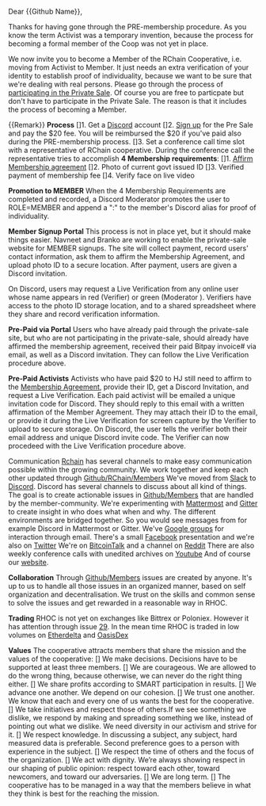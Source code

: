 Dear {{Github Name}},

Thanks for having gone through the PRE-membership procedure. As you know the term Activist was a temporary invention, because the process for becoming a formal member of the Coop was not yet in place.

We now invite you to become a Member of the RChain Cooperative, i.e. moving from Activist to Member. It just needs an extra verification of your identity to establish proof of individuality, because we want to be sure that we're dealing with real persons. Please go through the process of [participating in the Private Sale](https://presale.rchain.coop/#/sign-in). Of course you are free to particpate but don't have to participate in the Private Sale. The reason is that it includes the process of becoming a Member.

{{Remark}}
**Process**
[]1. Get a [Discord](https://discordapp.com/) account
[]2. [Sign up](https://presale.rchain.coop/#/sign-up) for the Pre Sale and pay the $20 fee. You will be reimbursed the $20 if you've paid also during the PRE-membership process.
[]3. Set a conference call time slot with a representative of RChain cooperative. During the conference call the representative tries to accomplish **4 Membership requirements**:
[]1. [Affirm Membership agreement](https://github.com/rchain/legaldocs/blob/master/Coop%20Membership%20Agreement.pdf)
[]2. Photo of current govt issued ID
[]3. Verified payment of membership fee
[]4. Verify face on live video

**Promotion to MEMBER**
When the 4 Membership Requirements are completed and recorded, a Discord Moderator promotes the user to ROLE=MEMBER and append a ":" to the member's Discord alias for proof of individuality.

**Member Signup Portal**
This process is not in place yet, but it should make things easier. Navneet and Branko are working to enable the private-sale website for MEMBER signups. The site will collect payment, record users' contact information, ask them to affirm the Membership Agreement, and upload photo ID to a secure location. After payment, users are given a Discord invitation. 

On Discord, users may request a Live Verification from any online user whose name appears in red (Verifier) or green (Moderator ). Verifiers have access to the photo ID storage location, and to a shared spreadsheet where they share and record verification information.

**Pre-Paid via Portal**
Users who have already paid through the private-sale site, but who are not participating in the private-sale, should already have affirmed the membership agreement, received their paid Bitpay invoice# via email, as well as a Discord invitation. They can follow the Live Verification procedure above.

**Pre-Paid Activists**
Activists who have paid $20 to HJ still need to affirm to the [Membership Agreement](https://github.com/rchain/legaldocs/blob/master/Coop%20Membership%20Agreement.pdf), provide their ID, get a Discord Invitation, and request a Live Verification. Each paid activist will be emailed a unique invitation code for Discord. They should reply to this email with a written affirmation of the Member Agreement. They may attach their ID to the email, or provide it during the Live Verification for screen capture by the Verifier to upload to secure storage. On Discord, the user tells the verifier both their email address and unique Discord invite code. The Verifier can now procedeed with the Live Verification procedure above.


Communication
[Rchain](https://rchain.coop) has several channels to make easy communication possible within the growing community.
We work together and keep each other updated through [Github/RChain/Members](https://github.com/rchain/Members)
We've moved from [Slack](https://ourchain.slack.com/messages?) to [Discord](https://discordapp.com/channels/349667445566472202/357561188676009986). Discord has several channels to discuss about all kind of things. The goal is to create actionable issues in [Github/Members](https://github.com/rchain/Members/) that are handled by the member-community.
We're experimenting with [Mattermost](https://rchain.divvydao.net/community/channels/town-square) and [Gitter](https://gitter.im/rchain/Rholang) to create insight in who does what when and why.
The different environments are bridged together. So you would see messages from for example Discord in Mattermost or Gitter.
We've [Google groups](https://groups.google.com/forum/#!forum/rchain) for interaction through email.
There's a small [Facebook](https://www.facebook.com/search/top/?q=rchain%20cooperative) presentation and we're also on [Twitter](https://twitter.com/rchain_coop)
We're on [BitcoinTalk](https://bitcointalk.org/index.php?topic=1747033.0) and a channel on [Reddit](https://www.reddit.com/r/RChain/)
There are also weekly conference calls with unedited archives on [Youtube](https://www.youtube.com/channel/UCSS3jCffMiz574_q64Ukj_w)
And of course our [website](https://rchain.coop).

**Collaboration**
Through [Github/Members](https://github.com/rchain/Members/) issues are created by anyone. It's up to us to handle all those issues in an organized manner, based on self organization and decentralisation. We trust on the skills and common sense to solve the issues and get rewarded in a reasonable way in RHOC.

**Trading**
RHOC is not yet on exchanges like Bittrex or Poloniex. However it has attention through issue [29](https://github.com/rchain/Members/issues/29). In the mean time RHOC is traded in low volumes on [Etherdelta](https://etherdelta.com/#RHOC-ETH) and [OasisDex](https://oasisdex.com/#trade/RHOC/W-ETH) 

**Values**
The cooperative attracts members that share the mission and the values of the cooperative: 
[] We make decisions. Decisions have to be supported at least three members.
[] We are courageous. We are allowed to do the wrong thing, because otherwise, we can never do the right thing either.
[] We share profits according to SMART participation in results.
[] We advance one another. We depend on our cohesion.
[] We trust one another. We know that each and every one of us wants the best for the cooperative.
[] We take initiatives and respect those of others.If we see something we dislike, we respond by making and spreading something we like, instead of pointing out what we dislike. We need diversity in our activism and strive for it.
[] We respect knowledge. In discussing a subject, any subject, hard measured data is preferable. Second preference goes to a person with experience in the subject.
[] We respect the time of others and the focus of the organization.
[] We act with dignity. We’re always showing respect in our shaping of public opinion: respect toward each other, toward newcomers, and toward our adversaries.
[] We are long term. 
[] The cooperative has to be managed in a way that the members believe in what they think is best for the reaching the mission.

